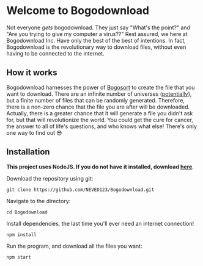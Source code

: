 # Welcome to Bogodownload

Not everyone _gets_ bogodownload. They just say "What's the point?" and "Are you trying to give my computer a virus??" Rest assured, we here at Bogodownload Inc. Have only the best of the best of intentions. In fact, Bogodownload is the revolutionary way to download files, without even having to be connected to the internet.

## How it works

Bogodownload harnesses the power of [Bogosort](https://en.wikipedia.org/wiki/Bogosort) to create the file that you want to download. There are an infinite number of universes ([potentially](https://en.wikipedia.org/wiki/Multiverse)), but a finite number of files that can be randomly generated. Therefore, there is a non-zero chance that the file you are after will be downloaded. Actually, there is a greater chance that it will generate a file you didn't ask for, but that will revolutionize the world. You could get the cure for cancer, the answer to all of life's questions, and who knows what else! There's only one way to find out 😎

## Installation

**This project uses NodeJS. If you do not have it installed, download [here](https://nodejs.org/en/download/current)**.

Download the repository using git:

`git clone https://github.com/NEVED123/Bogodownload.git`

Navigate to the directory:

`cd Bogodownload`

Install dependencies, the last time you'll ever need an internet connection!

`npm install`

Run the program, and download all the files you want:

`npm start`
